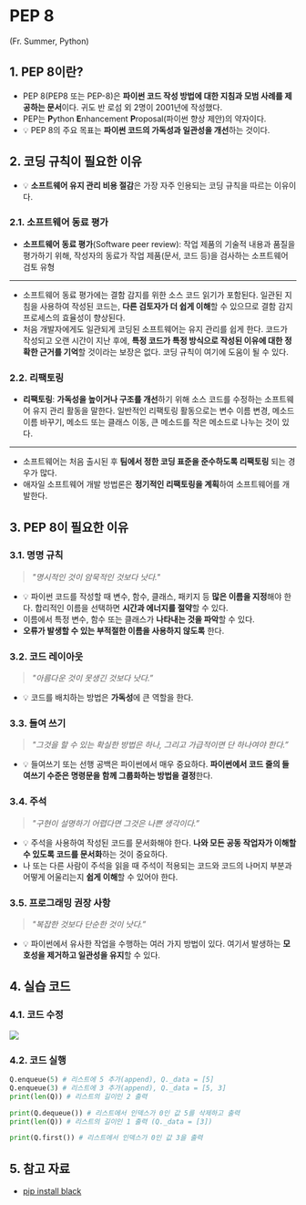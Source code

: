 # PEP 8
(Fr. Summer, Python)

## 1. PEP 8이란?
- PEP 8(PEP8 또는 PEP-8)은 **파이썬 코드 작성 방법에 대한 지침과 모범 사례를 제공하는 문서**이다. 귀도 반 로섬 외 2명이 2001년에 작성했다.
- PEP는 **P**ython **E**nhancement **P**roposal(파이썬 향상 제안)의 약자이다.
- 💡 PEP 8의 주요 목표는 **파이썬 코드의 가독성과 일관성을 개선**하는 것이다.

## 2. 코딩 규칙이 필요한 이유
- 💡 **소프트웨어 유지 관리 비용 절감**은 가장 자주 인용되는 코딩 규칙을 따르는 이유이다.

### 2.1. 소프트웨어 동료 평가
- **소프트웨어 동료 평가**(Software peer review): 작업 제품의 기술적 내용과 품질을 평가하기 위해, 작성자의 동료가 작업 제품(문서, 코드 등)을 검사하는 소프트웨어 검토 유형
---
- 소프트웨어 동료 평가에는 결함 감지를 위한 소스 코드 읽기가 포함된다. 일관된 지침을 사용하여 작성된 코드는, **다른 검토자가 더 쉽게 이해**할 수 있으므로 결함 감지 프로세스의 효율성이 향상된다.
- 처음 개발자에게도 일관되게 코딩된 소프트웨어는 유지 관리를 쉽게 한다. 코드가 작성되고 오랜 시간이 지난 후에, **특정 코드가 특정 방식으로 작성된 이유에 대한 정확한 근거를 기억**할 것이라는 보장은 없다. 코딩 규칙이 여기에 도움이 될 수 있다.

### 2.2. 리팩토링
- **리팩토링**: **가독성을 높이거나 구조를 개선**하기 위해 소스 코드를 수정하는 소프트웨어 유지 관리 활동을 말한다. 일반적인 리팩토링 활동으로는 변수 이름 변경, 메소드 이름 바꾸기, 메소드 또는 클래스 이동, 큰 메소드를 작은 메소드로 나누는 것이 있다.
---
- 소프트웨어는 처음 출시된 후 **팀에서 정한 코딩 표준을 준수하도록 리팩토링** 되는 경우가 많다.
- 애자일 소프트웨어 개발 방법론은 **정기적인 리팩토링을 계획**하여 소프트웨어를 개발한다.

## 3. PEP 8이 필요한 이유
### 3.1. 명명 규칙
> _"명시적인 것이 암묵적인 것보다 낫다."_

- 💡 파이썬 코드를 작성할 때 변수, 함수, 클래스, 패키지 등 **많은 이름을 지정**해야 한다. 합리적인 이름을 선택하면 **시간과 에너지를 절약**할 수 있다.
- 이름에서 특정 변수, 함수 또는 클래스가 **나타내는 것을 파악**할 수 있다.
- **오류가 발생할 수 있는 부적절한 이름을 사용하지 않도록** 한다.

### 3.2. 코드 레이아웃
> _"아름다운 것이 못생긴 것보다 낫다.”_

- 💡 코드를 배치하는 방법은 **가독성**에 큰 역할을 한다.

### 3.3. 들여 쓰기
> _"그것을 할 수 있는 확실한 방법은 하나, 그리고 가급적이면 단 하나여야 한다.”_

- 💡 들여쓰기 또는 선행 공백은 파이썬에서 매우 중요하다. **파이썬에서 코드 줄의 들여쓰기 수준은 명령문을 함께 그룹화하는 방법을 결정**한다.

### 3.4. 주석
> _"구현이 설명하기 어렵다면 그것은 나쁜 생각이다.”_

- 💡 주석을 사용하여 작성된 코드를 문서화해야 한다. **나와 모든 공동 작업자가 이해할 수 있도록 코드를 문서화**하는 것이 중요하다.
- 나 또는 다른 사람이 주석을 읽을 때 주석이 적용되는 코드와 코드의 나머지 부분과 어떻게 어울리는지 **쉽게 이해**할 수 있어야 한다.

### 3.5. 프로그래밍 권장 사항
> _"복잡한 것보다 단순한 것이 낫다.”_

- 💡 파이썬에서 유사한 작업을 수행하는 여러 가지 방법이 있다. 여기서 발생하는 **모호성을 제거하고 일관성을 유지**할 수 있다.

## 4. 실습 코드
### 4.1. 코드 수정
![](https://imgur.com/7ApYrjR.png)


### 4.2. 코드 실행
```python
Q.enqueue(5) # 리스트에 5 추가(append), Q._data = [5]
Q.enqueue(3) # 리스트에 3 추가(append), Q._data = [5, 3]
print(len(Q)) # 리스트의 길이인 2 출력

print(Q.dequeue()) # 리스트에서 인덱스가 0인 값 5를 삭제하고 출력
print(len(Q)) # 리스트의 길이인 1 출력 (Q._data = [3])

print(Q.first()) # 리스트에서 인덱스가 0인 값 3을 출력
```

## 5. 참고 자료
- [pip install black](https://velog.io/@chldppwls12/PEP-8-스타일-가이드)